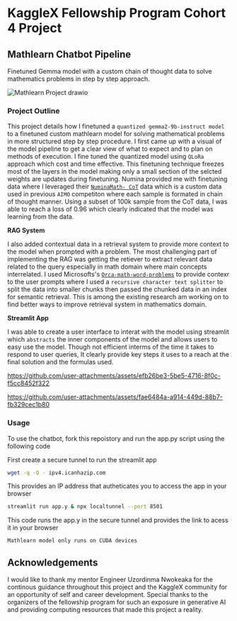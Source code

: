 # KaggleX Fellowship Program Cohort 4 Project

## Mathlearn Chatbot Pipeline
Finetuned Gemma model with a custom chain of thought data to solve mathematics problems in step by step approach.

![Mathlearn Project drawio](https://github.com/user-attachments/assets/745926e0-56c5-4403-a0d0-8d8cc37cd088)



### Project Outline
This project details how I finetuned a `quantized gemma2-9b-instruct model` to a finetuned custom mathlearn model for solving mathematical problems in more structured step by step procedure. I first came up with a visual of the model pipeline to get a clear view of what to expect and to plan on methods of execution. I fine tuned the quantized model using `QLoRa `approach which cost and time effective. This finetuning technique freezes most of the layers in the model making only a small section of the selcted weights are updates during finetuning. Numina provided me with finetuning data where I leveraged their <a href='https://huggingface.co/datasets/AI-MO/NuminaMath-CoT'>`NuminaMath- CoT`<a/> data which is a custom data used in previous `AIMO` competiton where each sample is formated in chain of thought manner. Using a subset of 100k sample from the CoT data, I was able to reach a loss of 0.96 which clearly indicated that the model was learning from the data.

<b> RAG System </b>

I also added contextual data in a retrieval system to provide more context to the model when prompted with a problem. The most challenging part of implementing the RAG was getting the retiever to extract relevant data related to the query especially in math domain where main concepts interrelated. 
I used Microsofts's <a href='https://huggingface.co/datasets/microsoft/orca-math-word-problems-200k'>`Orca-math-word-problems`<a/> to provide contexr to the user prompts where I used a `recursive character text splitter` to split the data into smaller chunks then passed the chunked data in an index for semantic retrieval. This is among the existing research am working on to find better ways to improve retrieval system in mathematics domain.

<b> Streamlit App</b>

I was able to create a user interface to interat with the model using streamlit which `abstracts` the inner components of the model and allows users to easy use the model. Though not efficient interms of the time it takes to respond to user queries, It clearly provide key steps it uses to a reach at the final solution and the formulas used. 




https://github.com/user-attachments/assets/efb26be3-5be5-4716-8f0c-f5cc8452f322

https://github.com/user-attachments/assets/fae6484a-a914-449d-88b7-fb329cec1b80



### Usage
To use the chatbot, fork this repoistory and run the app.py script using the following code

First create a secure tunnel to run the streamlit app

```bash
wget -q -O - ipv4.icanhazip.com
```
This provides an IP address that autheticates you to access the app in your browser

```bash
streamlit run app.y & npx localtunnel --port 8501
```
This code runs the app.y in the secure tunnel and provides the link to acess it in your browser

```plaintext
Mathlearn model only runs on CUDA devices
```

## Acknowledgements

I would like to thank my mentor Engineer Uzordinma Nwokeaka for the continous guidance throughout this project and the KaggleX community for an opportunity of self and career development. Special thanks to the organizers of the fellowship program for such an exposure in generative AI and providing computing resources that made this project a reality.

